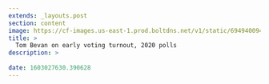 ```yaml
--- 
extends: _layouts.post 
section: content 
image: https://cf-images.us-east-1.prod.boltdns.net/v1/static/694940094001/9274cc0f-5eac-45b4-9c7b-24b8d5b1df67/c348d47f-9faa-4df6-b6c2-345f66a31537/1280x720/match/image.jpg 
title: > 
  Tom Bevan on early voting turnout, 2020 polls 
description: > 
   
date: 1603027630.390628 
--- 
```

